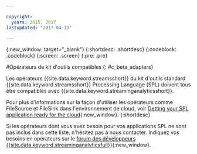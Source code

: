 ```yaml
---

copyright:
  years: 2015, 2017
lastupdated: "2017-04-13"

---
```


<!-- Attribute definitions -->
{:new_window: target="_blank"}
{:shortdesc: .shortdesc}
{:codeblock: .codeblock}
{:screen: .screen}
{:pre: .pre}

#Opérateurs de kit d'outils compatibles
{: #c_beta_adapters}

Les opérateurs {{site.data.keyword.streamsshort}} du kit d'outils standard {{site.data.keyword.streamsshort}} Processing Language (SPL) doivent tous être compatibles avec {{site.data.keyword.streaminganalyticsshort}}.

Pour plus d'informations sur la façon d'utiliser les opérateurs comme FileSource et FileSink dans l'environnement de cloud, voir [Getting your SPL application ready for the cloud](https://developer.ibm.com/streamsdev/docs/getting-spl-application-ready-cloud/){:new_window}.
{:shortdesc}

Si les opérateurs dont vous avez besoin pour vos applications SPL ne sont pas inclus dans cette liste, n'hésitez pas à nous contacter. Indiquez vos besoins en opérateurs sur le [forum des développeurs {{site.data.keyword.streaminganalyticsfull}}](https://developer.ibm.com/answers/topics/streaming-analytics.html){:new_window}.
